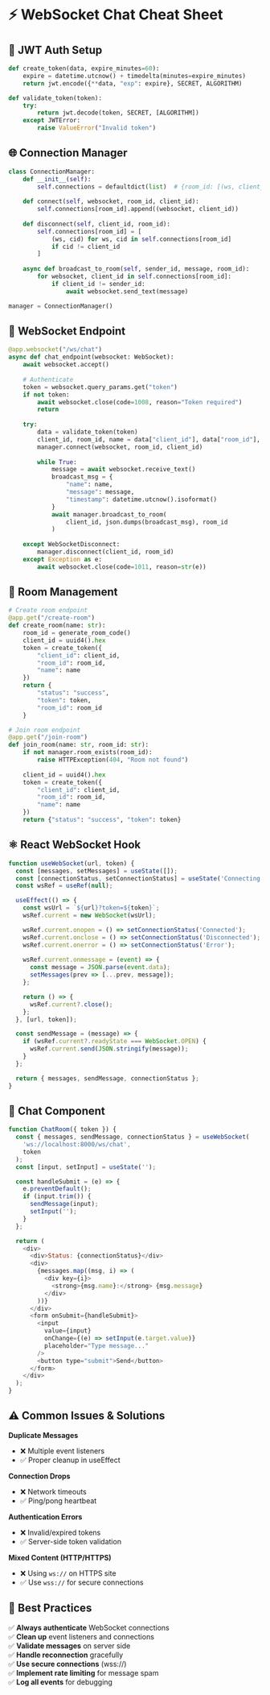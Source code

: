 # ⚡ WebSocket Chat Cheat Sheet

## 🔐 JWT Auth Setup

```python
def create_token(data, expire_minutes=60):
    expire = datetime.utcnow() + timedelta(minutes=expire_minutes)
    return jwt.encode({**data, "exp": expire}, SECRET, ALGORITHM)

def validate_token(token):
    try:
        return jwt.decode(token, SECRET, [ALGORITHM])
    except JWTError:
        raise ValueError("Invalid token")
```

## 🌐 Connection Manager

```python
class ConnectionManager:
    def __init__(self):
        self.connections = defaultdict(list)  # {room_id: [(ws, client_id)]}
    
    def connect(self, websocket, room_id, client_id):
        self.connections[room_id].append((websocket, client_id))
    
    def disconnect(self, client_id, room_id):
        self.connections[room_id] = [
            (ws, cid) for ws, cid in self.connections[room_id] 
            if cid != client_id
        ]
    
    async def broadcast_to_room(self, sender_id, message, room_id):
        for websocket, client_id in self.connections[room_id]:
            if client_id != sender_id:
                await websocket.send_text(message)

manager = ConnectionManager()
```

## 💬 WebSocket Endpoint

```python
@app.websocket("/ws/chat")
async def chat_endpoint(websocket: WebSocket):
    await websocket.accept()
    
    # Authenticate
    token = websocket.query_params.get("token")
    if not token:
        await websocket.close(code=1008, reason="Token required")
        return
        
    try:
        data = validate_token(token)
        client_id, room_id, name = data["client_id"], data["room_id"], data["name"]
        manager.connect(websocket, room_id, client_id)
        
        while True:
            message = await websocket.receive_text()
            broadcast_msg = {
                "name": name,
                "message": message,
                "timestamp": datetime.utcnow().isoformat()
            }
            await manager.broadcast_to_room(
                client_id, json.dumps(broadcast_msg), room_id
            )
                
    except WebSocketDisconnect:
        manager.disconnect(client_id, room_id)
    except Exception as e:
        await websocket.close(code=1011, reason=str(e))
```

## 🔄 Room Management

```python
# Create room endpoint
@app.get("/create-room")
def create_room(name: str):
    room_id = generate_room_code()
    client_id = uuid4().hex
    token = create_token({
        "client_id": client_id, 
        "room_id": room_id, 
        "name": name
    })
    return {
        "status": "success", 
        "token": token, 
        "room_id": room_id
    }

# Join room endpoint
@app.get("/join-room")
def join_room(name: str, room_id: str):
    if not manager.room_exists(room_id):
        raise HTTPException(404, "Room not found")
    
    client_id = uuid4().hex
    token = create_token({
        "client_id": client_id,
        "room_id": room_id,
        "name": name
    })
    return {"status": "success", "token": token}
```

## ⚛️ React WebSocket Hook

```javascript
function useWebSocket(url, token) {
  const [messages, setMessages] = useState([]);
  const [connectionStatus, setConnectionStatus] = useState('Connecting');
  const wsRef = useRef(null);

  useEffect(() => {
    const wsUrl = `${url}?token=${token}`;
    wsRef.current = new WebSocket(wsUrl);

    wsRef.current.onopen = () => setConnectionStatus('Connected');
    wsRef.current.onclose = () => setConnectionStatus('Disconnected');
    wsRef.current.onerror = () => setConnectionStatus('Error');
    
    wsRef.current.onmessage = (event) => {
      const message = JSON.parse(event.data);
      setMessages(prev => [...prev, message]);
    };

    return () => {
      wsRef.current?.close();
    };
  }, [url, token]);

  const sendMessage = (message) => {
    if (wsRef.current?.readyState === WebSocket.OPEN) {
      wsRef.current.send(JSON.stringify(message));
    }
  };

  return { messages, sendMessage, connectionStatus };
}
```

## 💬 Chat Component

```javascript
function ChatRoom({ token }) {
  const { messages, sendMessage, connectionStatus } = useWebSocket(
    'ws://localhost:8000/ws/chat', 
    token
  );
  const [input, setInput] = useState('');

  const handleSubmit = (e) => {
    e.preventDefault();
    if (input.trim()) {
      sendMessage(input);
      setInput('');
    }
  };

  return (
    <div>
      <div>Status: {connectionStatus}</div>
      <div>
        {messages.map((msg, i) => (
          <div key={i}>
            <strong>{msg.name}:</strong> {msg.message}
          </div>
        ))}
      </div>
      <form onSubmit={handleSubmit}>
        <input 
          value={input} 
          onChange={(e) => setInput(e.target.value)}
          placeholder="Type message..."
        />
        <button type="submit">Send</button>
      </form>
    </div>
  );
}
```

## ⚠️ Common Issues & Solutions

**Duplicate Messages**
- ❌ Multiple event listeners
- ✅ Proper cleanup in useEffect

**Connection Drops**
- ❌ Network timeouts
- ✅ Ping/pong heartbeat

**Authentication Errors**
- ❌ Invalid/expired tokens
- ✅ Server-side token validation

**Mixed Content (HTTP/HTTPS)**
- ❌ Using `ws://` on HTTPS site
- ✅ Use `wss://` for secure connections

## 🎯 Best Practices

✅ **Always authenticate** WebSocket connections  
✅ **Clean up** event listeners and connections  
✅ **Validate messages** on server side  
✅ **Handle reconnection** gracefully  
✅ **Use secure connections** (wss://)  
✅ **Implement rate limiting** for message spam  
✅ **Log all events** for debugging

